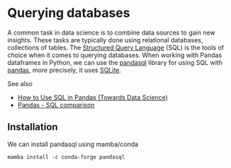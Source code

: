 # Querying databases

A common task in data science is to combine data sources to gain new insights. These tasks are typically done using relational databases, collections of tables. The [Structured Query Language](https://en.wikipedia.org/wiki/SQL) (SQL) is the tools of choice when it comes to querying databases. When working with Pandas dataframes in Python, we can use the [pandasql](https://github.com/yhat/pandasql/) library for using SQL with [pandas](https://pandas.pydata.org/), more precisely, it uses [SQLite](https://www.sqlite.org/).

See also
* [How to Use SQL in Pandas (Towards Data Science)](https://towardsdatascience.com/how-to-use-sql-in-pandas-62d8a0f6341)
* [Pandas - SQL comparison](https://pandas.pydata.org/docs/getting_started/comparison/comparison_with_sql.html)

## Installation

We can install pandasql using mamba/conda

```
mamba install -c conda-forge pandasql
```
